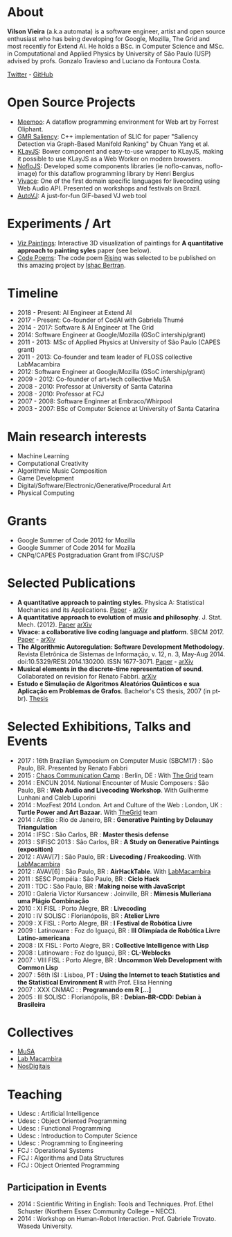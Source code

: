 # About

__Vilson Vieira__ (a.k.a automata) is a software engineer, artist and open source enthusiast who has being developing for Google, Mozilla, The Grid and most recently for Extend AI.
He holds a BSc. in Computer Science and MSc. in Computational and Applied Physics by University of São Paulo (USP) advised by 
profs. Gonzalo Travieso and Luciano da Fontoura Costa.

[Twitter](https://twitter.com/aut0mata) - [GitHub](https://github.com/automata)

# Open Source Projects

- [Meemoo](https://meemoo.org): A dataflow programming environment for Web art by Forrest Oliphant.
- [GMR Saliency](https://github.com/automata/gmr-saliency): C++ implementation of SLIC for paper "Saliency Detection via
  Graph-Based Manifold Ranking" by Chuan Yang et al.
- [KLayJS](https://github.com/automata/klay-js): Bower component and
  easy-to-use wrapper to KLayJS, making it possible to use KLayJS as a Web
  Worker on modern browsers.
- [NofloJS](https://noflojs.org): Developed some components libraries (ie
  noflo-canvas, noflo-image) for
  this dataflow programming library by Henri Bergius
- [Vivace](https://void.cc/vivace): One of the first domain specific languages
  for livecoding using Web Audio API. Presented on workshops and festivals on
  Brazil.
- [AutoVJ](http://void.cc/autovj): A just-for-fun GIF-based VJ web tool

# Experiments / Art

- [Viz Paintings](https://void.cc/viz-paintings/): Interactive 3D visualization
  of paintings for __A quantitative approach to painting syles__ paper (see
  below).
- [Code Poems](http://code-poems.com/): The code poem
  [Rising](https://gist.github.com/automata/8e64b5f67134f51c4cca9bd564e84e66) was selected
  to be published on this amazing project by [Ishac Bertran](http://ishback.com/).

# Timeline

- 2018 - Present: AI Engineer at Extend AI
- 2017 - Present: Co-founder of CodAI with Gabriela Thumé
- 2014 - 2017: Software & AI Engineer at The Grid
- 2014: Software Engineer at Google/Mozilla (GSoC intership/grant)
- 2011 - 2013: MSc of Applied Physics at University of São Paulo (CAPES grant)
- 2011 - 2013: Co-founder and team leader of FLOSS collective LabMacambira
- 2012: Software Engineer at Google/Mozilla (GSoC intership/grant)
- 2009 - 2012: Co-founder of art+tech collective MuSA
- 2008 - 2010: Professor at University of Santa Catarina
- 2008 - 2010: Professor at FCJ
- 2007 - 2008: Software Enginner at Embraco/Whirpool
- 2003 - 2007: BSc of Computer Science at University of Santa Catarina

# Main research interests

* Machine Learning
* Computational Creativity
* Algorithmic Music Composition
* Game Development
* Digital/Software/Electronic/Generative/Procedural Art
* Physical Computing

# Grants

* Google Summer of Code 2012 for Mozilla
* Google Summer of Code 2014 for Mozilla
* CNPq/CAPES Postgraduation Grant from IFSC/USP

# Selected Publications

- __A quantitative approach to painting styles__. Physica A: Statistical Mechanics and its Applications. [Paper](http://www.sciencedirect.com/science/article/pii/S0378437114007961) - [arXiv](http://arxiv.org/abs/1403.4512)
- __A quantitative approach to evolution of music and philosophy__. J. Stat. Mech. (2012). [Paper](http://iopscience.iop.org/1742-5468/2012/08/P08010) [arXiv](http://arxiv.org/abs/1403.4513)
- __Vivace: a collaborative live coding language and platform__. SBCM 2017. [Paper](http://compmus.ime.usp.br/sbcm/2017/papers/sbcm-2017-15.pdf) - [arXiv](https://arxiv.org/abs/1502.01312)
- __The Algorithmic Autoregulation: Software Development Methodology__. Revista Eletrônica de Sistemas de Informação, v. 12, n. 3, May-Aug 2014. doi:10.5329/RESI.2014.130200. ISSN 1677-3071. [Paper](http://wsl.softwarelivre.org/2013/0004/) - [arXiv](https://arxiv.org/abs/1604.08255)
- __Musical elements in the discrete-time representation of sound__. Collaborated on revision for Renato Fabbri. [arXiv](https://arxiv.org/abs/1412.6853)
- __Estudo e Simulação de Algoritmos Aleatórios Quânticos e sua Aplicação em Problemas de Grafos__. Bachelor's CS thesis, 2007 (in pt-br). [Thesis](files/vilson2007-tccii.pdf)

# Selected Exhibitions, Talks and Events

* 2017 : 16th Brazilian Symposium on Computer Music (SBCM17) : São Paulo, BR. Presented by Renato Fabbri
* 2015 : [Chaos Communication Camp](https://events.ccc.de/camp/2015/wiki/Main_Page) : Berlin, DE : With [The Grid](http://thegrid.io) team
* 2014 : ENCUN 2014. National Encounter of Music Composers : São Paulo, BR : __Web Audio and Livecoding Workshop__. With Guilherme Lunhani and Caleb Luporini
* 2014 : MozFest 2014 London. Art and Culture of the Web : London, UK : __Turtle Power and Art Bazaar__. With [TheGrid](http://thegrid.io) team
* 2014 : ArtBio : Rio de Janeiro, BR : __Generative Painting by Delaunay Triangulation__
* 2014 : IFSC : São Carlos, BR : __Master thesis defense__
* 2013 : SIFISC 2013 : São Carlos, BR : __A Study on Generative Paintings (exposition)__
* 2012 : AVAV[7] : São Paulo, BR : __Livecoding / Freakcoding__. With [LabMacambira](http://labmacambira.sf.net)
* 2012 : AVAV[6] : São Paulo, BR : __AirHackTable__. With [LabMacambira](http://labmacambira.sf.net)
* 2011 : SESC Pompéia : São Paulo, BR : __Ciclo Hack__
* 2011 : TDC : São Paulo, BR : __Making noise with JavaScript__
* 2010 : Galeria Victor Kursancew : Joinville, BR : __Mímesis Mulleriana uma Plágio Combinação__
* 2010 : XI FISL : Porto Alegre, BR : __Livecoding__
* 2010 : IV SOLISC : Florianópolis, BR : __Atelier Livre__
* 2009 : X FISL : Porto Alegre, BR : __I Festival de Robótica Livre__
* 2009 : Latinoware : Foz do Iguaçú, BR : __III Olimpíada de Robótica Livre Latino-americana__
* 2008 : IX FISL : Porto Alegre, BR : __Collective Intelligence with Lisp__
* 2008 : Latinoware : Foz do Iguaçú, BR : __CL-Weblocks__
* 2007 : VIII FISL : Porto Alegre, BR : __Uncommon Web Development with Common Lisp__
* 2007 : 56th ISI : Lisboa, PT : __Using the Internet to teach Statistics and the Statistical Environment R__ with Prof. Elisa Henning
* 2007 : XXX CNMAC : : __Programando em R [...]__
* 2005 : III SOLISC : Florianópolis, BR : __Debian-BR-CDD: Debian à Brasileira__

# Collectives

- [MuSA](http://musa.cc)
- [Lab Macambira](http://labmacambira.sf.net)
- [NosDigitais](http://nosdigitais.teia.org.br)

# Teaching

- Udesc : Artificial Intelligence
- Udesc : Object Oriented Programming
- Udesc : Functional Programming
- Udesc : Introduction to Computer Science
- Udesc : Programming to Engineering
- FCJ : Operational Systems
- FCJ : Algorithms and Data Structures
- FCJ : Object Oriented Programming

## Participation in Events

- 2014 : Scientific Writing in English: Tools and Techniques. Prof. Ethel Schuster (Northern Essex Community College – NECC).
- 2014 : Workshop on Human-Robot Interaction. Prof. Gabriele Trovato. Waseda University.
